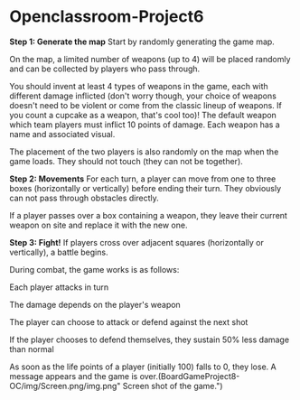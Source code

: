 # Openclassroom-Project6
**Step 1: Generate the map**
Start by randomly generating the game map.

On the map, a limited number of weapons (up to 4) will be placed randomly and can be collected by players who pass through.

You should invent at least 4 types of weapons in the game, each with different damage inflicted (don't worry though, your choice of weapons doesn't need to be violent or come from the classic lineup of weapons. If you count a cupcake as a weapon, that's cool too)! The default weapon which team players must inflict 10 points of damage. Each weapon has a name and associated visual.

The placement of the two players is also randomly on the map when the game loads. They should not touch (they can not be together).

**Step 2: Movements**
For each turn, a player can move from one to three boxes (horizontally or vertically) before ending their turn. They obviously can not pass through obstacles directly.

If a player passes over a box containing a weapon, they leave their current weapon on site and replace it with the new one.

**Step 3: Fight!**
If players cross over adjacent squares (horizontally or vertically), a battle begins.

During combat, the game works is as follows:

Each player attacks in turn

The damage depends on the player's weapon

The player can choose to attack or defend against the next shot

If the player chooses to defend themselves, they sustain 50% less damage than normal

As soon as the life points of a player (initially 100) falls to 0, they lose. A message appears and the game is over.(BoardGameProject8-OC/img/Screen.png/img.png" Screen shot of the game.")
